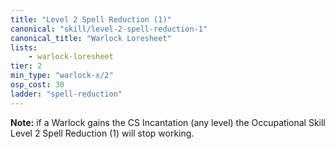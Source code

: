 ```yaml
---
title: "Level 2 Spell Reduction (1)"
canonical: "skill/level-2-spell-reduction-1"
canonical_title: "Warlock Loresheet"
lists:
    - warlock-loresheet
tier: 2
min_type: "warlock-x/2"
osp_cost: 30
ladder: "spell-reduction"
---
```

**Note:** if a Warlock gains the CS Incantation (any level) the Occupational Skill Level 2 Spell Reduction (1) will stop working.